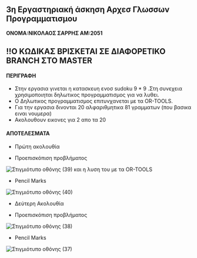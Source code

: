 ## 3η Εργαστηριακή άσκηση Αρχεσ Γλωσσων Προγραμματισμου

**ΟΝΟΜΑ:ΝΙΚΟΛΑΟΣ ΣΑΡΡΗΣ ΑΜ:2051**

**!!O ΚΩΔΙΚΑΣ ΒΡΙΣΚΕΤΑΙ ΣΕ ΔΙΑΦΟΡΕΤΙΚΟ BRANCH ΣΤΟ MASTER**
---

#### ΠΕΡΙΓΡΑΦΗ
  * Στην εργασια γινεται η κατασκευη ενοσ sudoku 9 * 9 .Στη συνεχεια χρησιμοποιηται δηλωτικος προγραμματισμος για να λυθει.
  * Ο Δηλωτικος προγραμματισμος επιτυνχανεται με τα OR-TOOLS.
  * Για την εργασια δινονται 20 αλφαριθμητικα 81 γραμματων (που βασικα ειναι νουμερα)
  * Ακολουθουν εικονες για 2 απο τα 20

#### ΑΠΟΤΕΛΕΣΜΑΤΑ
- Πρώτη ακολουθία

* Προεπισκόπιση προβλήματος

![Στιγμιότυπο οθόνης (39)](https://user-images.githubusercontent.com/65713677/120868182-1acacb00-c59c-11eb-8c45-3fb0c8344b72.png)
και η λυση του με τα OR-TOOLS

* Pencil Marks

![Στιγμιότυπο οθόνης (40)](https://user-images.githubusercontent.com/65713677/120868187-20281580-c59c-11eb-8871-8368fd038ae4.png)

- Δεύτερη Ακολουθία

* Προεπισκόπιση προβλήματος

![Στιγμιότυπο οθόνης (38)](https://user-images.githubusercontent.com/65713677/120868207-2f0ec800-c59c-11eb-991f-b168db849fed.png)

* Pencil Marks 

![Στιγμιότυπο οθόνης (37)](https://user-images.githubusercontent.com/65713677/120868214-333ae580-c59c-11eb-92bd-a30e8510fe1b.png)

